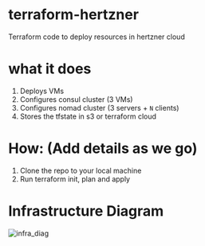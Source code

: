# terraform-hertzner
Terraform code to deploy resources in hertzner cloud

# what it does
1. Deploys VMs
2. Configures consul cluster (3 VMs)
3. Configures nomad cluster (3 servers + `N` clients)
4. Stores the tfstate in s3 or terraform cloud

# How: (Add details as we go)
1. Clone the repo to your local machine
2. Run terraform init, plan and apply

# Infrastructure Diagram

![infra_diag](https://user-images.githubusercontent.com/103216595/162817884-d36f5f20-96c4-4aa2-bcd4-f507b4d76c33.jpg)

